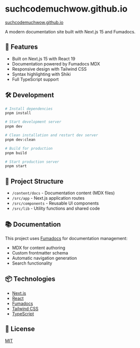 # suchcodemuchwow.github.io

[suchcodemuchwow.github.io](https://suchcodemuchwow.github.io)

A modern documentation site built with Next.js 15 and Fumadocs.

## 🚀 Features

- Built on Next.js 15 with React 19
- Documentation powered by Fumadocs MDX
- Responsive design with Tailwind CSS
- Syntax highlighting with Shiki
- Full TypeScript support

## 🛠️ Development

```bash
# Install dependencies
pnpm install

# Start development server
pnpm dev

# Clean installation and restart dev server
pnpm dev:clean

# Build for production
pnpm build

# Start production server
pnpm start
```

## 📁 Project Structure

- `/content/docs` - Documentation content (MDX files)
- `/src/app` - Next.js application routes
- `/src/components` - Reusable UI components
- `/src/lib` - Utility functions and shared code

## 📚 Documentation

This project uses [Fumadocs](https://fumadocs.vercel.app) for documentation management:

- MDX for content authoring
- Custom frontmatter schema
- Automatic navigation generation
- Search functionality

## 📦 Technologies

- [Next.js](https://nextjs.org/)
- [React](https://react.dev/)
- [Fumadocs](https://fumadocs.vercel.app)
- [Tailwind CSS](https://tailwindcss.com/)
- [TypeScript](https://www.typescriptlang.org/)

## 📄 License

[MIT](LICENSE)
